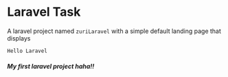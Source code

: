 # Laravel Task
A laravel project named `zuriLaravel`
with a simple default landing page that displays
```
Hello Laravel

```

##### My first laravel project haha!!